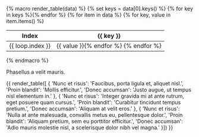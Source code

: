 {% macro render_table(data) %}
    {% set keys = data[0].keys() %}
    <table>
        <thead>
            <tr>
                <th>Index</th>
                {% for key in keys %}<th>{{ key }}</th>{% endfor %}
            </tr>
        </thead>
        <tbody>
            <tr>
            {% for item in data %}
                <td>{{ loop.index }}</td>
                {% for key, value in item.items() %}<td>{{ value }}{% endfor %}
            {% endfor %}
            </tr>
        </tbody>
    </table>
{% endmacro %}

Phasellus a velit mauris.

{{ render_table([
{
    'Nunc et risus':  'Faucibus, porta ligula et, aliquet nisl.',
    'Proin blandit':  'Mollis efficitur.',
    'Donec accumsan': 'Justo augue, ut tempus nisl elementum in.'
},
{
    'Nunc et risus':  'Integer gravida mi at ante rutrum, eget posuere quam cursus.',
    'Proin blandit':  'Curabitur tincidunt tempus pretium.',
    'Donec accumsan': 'Aliquam at velit eros.'
},
{
    'Nunc et risus':  'Nulla at ante malesuada, convallis metus eu, pellentesque dolor.',
    'Proin blandit':  'Aliquam pretium, sem eu porttitor efficitur.',
    'Donec accumsan': 'Adio mauris molestie nisl, a scelerisque dolor nibh vel magna.'
}]) }}
